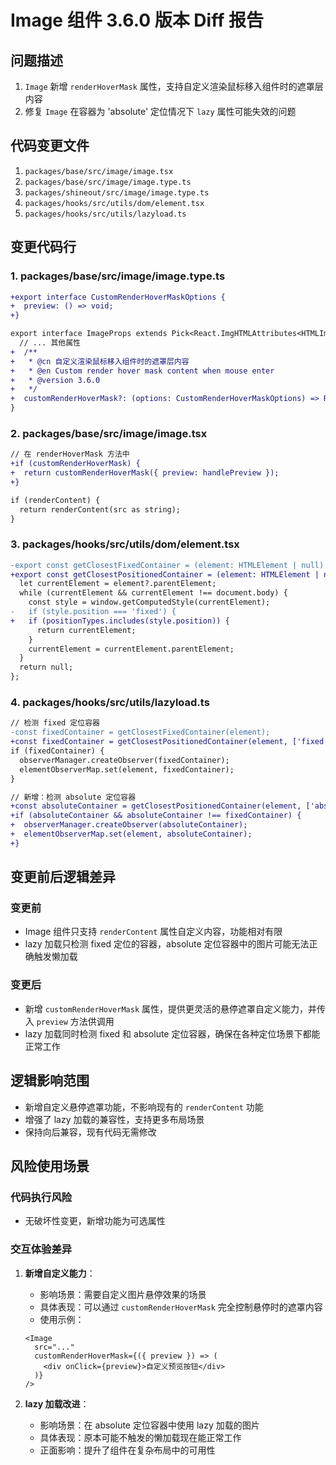 # Image 组件 3.6.0 版本 Diff 报告

## 问题描述

1. `Image` 新增 `renderHoverMask` 属性，支持自定义渲染鼠标移入组件时的遮罩层内容
2. 修复 `Image` 在容器为 'absolute' 定位情况下 `lazy` 属性可能失效的问题

## 代码变更文件

1. `packages/base/src/image/image.tsx`
2. `packages/base/src/image/image.type.ts`
3. `packages/shineout/src/image/image.type.ts`
4. `packages/hooks/src/utils/dom/element.tsx`
5. `packages/hooks/src/utils/lazyload.ts`

## 变更代码行

### 1. packages/base/src/image/image.type.ts
```diff
+export interface CustomRenderHoverMaskOptions {
+  preview: () => void;
+}

export interface ImageProps extends Pick<React.ImgHTMLAttributes<HTMLImageElement>, 'alt'> {
  // ... 其他属性
+  /**
+   * @cn 自定义渲染鼠标移入组件时的遮罩层内容
+   * @en Custom render hover mask content when mouse enter
+   * @version 3.6.0
+   */
+  customRenderHoverMask?: (options: CustomRenderHoverMaskOptions) => React.ReactNode;
}
```

### 2. packages/base/src/image/image.tsx
```diff
// 在 renderHoverMask 方法中
+if (customRenderHoverMask) {
+  return customRenderHoverMask({ preview: handlePreview });
+}

if (renderContent) {
  return renderContent(src as string);
}
```

### 3. packages/hooks/src/utils/dom/element.tsx
```diff
-export const getClosestFixedContainer = (element: HTMLElement | null) => {
+export const getClosestPositionedContainer = (element: HTMLElement | null, positionTypes: string[] = ['fixed']) => {
  let currentElement = element?.parentElement;
  while (currentElement && currentElement !== document.body) {
    const style = window.getComputedStyle(currentElement);
-   if (style.position === 'fixed') {
+   if (positionTypes.includes(style.position)) {
      return currentElement;
    }
    currentElement = currentElement.parentElement;
  }
  return null;
};
```

### 4. packages/hooks/src/utils/lazyload.ts
```diff
// 检测 fixed 定位容器
-const fixedContainer = getClosestFixedContainer(element);
+const fixedContainer = getClosestPositionedContainer(element, ['fixed']);
if (fixedContainer) {
  observerManager.createObserver(fixedContainer);
  elementObserverMap.set(element, fixedContainer);
}

// 新增：检测 absolute 定位容器
+const absoluteContainer = getClosestPositionedContainer(element, ['absolute']);
+if (absoluteContainer && absoluteContainer !== fixedContainer) {
+  observerManager.createObserver(absoluteContainer);
+  elementObserverMap.set(element, absoluteContainer);
+}
```

## 变更前后逻辑差异

### 变更前
- Image 组件只支持 `renderContent` 属性自定义内容，功能相对有限
- lazy 加载只检测 fixed 定位的容器，absolute 定位容器中的图片可能无法正确触发懒加载

### 变更后
- 新增 `customRenderHoverMask` 属性，提供更灵活的悬停遮罩自定义能力，并传入 `preview` 方法供调用
- lazy 加载同时检测 fixed 和 absolute 定位容器，确保在各种定位场景下都能正常工作

## 逻辑影响范围
- 新增自定义悬停遮罩功能，不影响现有的 `renderContent` 功能
- 增强了 lazy 加载的兼容性，支持更多布局场景
- 保持向后兼容，现有代码无需修改

## 风险使用场景

### 代码执行风险
- 无破坏性变更，新增功能为可选属性

### 交互体验差异
1. **新增自定义能力**：
   - 影响场景：需要自定义图片悬停效果的场景
   - 具体表现：可以通过 `customRenderHoverMask` 完全控制悬停时的遮罩内容
   - 使用示例：
   ```tsx
   <Image 
     src="..." 
     customRenderHoverMask={({ preview }) => (
       <div onClick={preview}>自定义预览按钮</div>
     )}
   />
   ```

2. **lazy 加载改进**：
   - 影响场景：在 absolute 定位容器中使用 lazy 加载的图片
   - 具体表现：原本可能不触发的懒加载现在能正常工作
   - 正面影响：提升了组件在复杂布局中的可用性